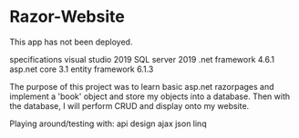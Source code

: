 # Razor-Website

This app has not been deployed. 

specifications
	visual studio 2019
	SQL server 2019
	.net framework 4.6.1
	asp.net core 3.1
	entity framework 6.1.3

The purpose of this project was to learn basic asp.net razorpages and implement a 'book' object and store my objects into a database.
Then with the database, I will perform CRUD and display onto my website.



Playing around/testing with: 
	api design
	ajax
	json
	linq
	
